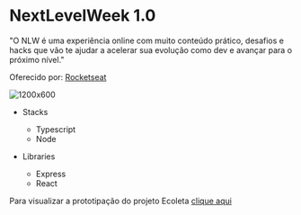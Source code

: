 # NextLevelWeek 1.0

"O NLW é uma experiência online com muito conteúdo prático, desafios e hacks que vão te ajudar a acelerar sua evolução como dev e avançar para o próximo nível."

Oferecido por: [Rocketseat](https://rocketseat.com.br/)

![1200x600](https://user-images.githubusercontent.com/38301491/83692800-10fa3a80-a5cb-11ea-9060-d4932b0bf6b5.jpg)

* Stacks
  * Typescript
  * Node

* Libraries
  * Express
  * React
  
Para visualizar a prototipação do projeto Ecoleta [clique aqui](https://www.figma.com/file/9TlOcj6l7D05fZhU12xWT3/Ecoleta-(Booster)?node-id=0%3A1)

